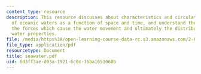 ```yaml
---
content_type: resource
description: This resource discusses about characteristics and circulation patterns
  of oceanic waters as a function of space and time, and understand the nature of
  the forces which cause the water movement and ultimately the distribution of the
  water properties.
file: /media/https%3A/open-learning-course-data-rc.s3.amazonaws.com/2-693-principles-of-oceanographic-instrument-systems-sensors-and-measurements-13-998-spring-2004/6d3ff3aed03a19216c0c1bba1651060b_seawater.pdf
file_type: application/pdf
resourcetype: Document
title: seawater.pdf
uid: 6d3ff3ae-d03a-1921-6c0c-1bba1651060b
---
```

